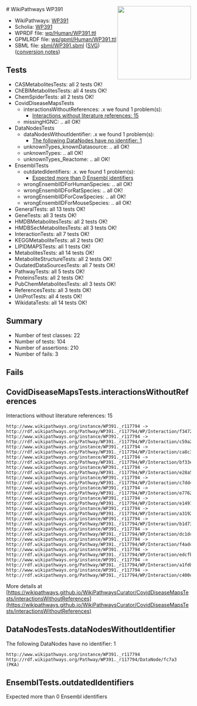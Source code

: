 <img style="float: right; width: 200px" src="../logo.png" />
# WikiPathways WP391

* WikiPathways: [WP391](https://identifiers.org/wikipathways:WP391)
* Scholia: [WP391](https://scholia.toolforge.org/wikipathways/WP391)
* WPRDF file: [wp/Human/WP391.ttl](../wp/Human/WP391.ttl)
* GPMLRDF file: [wp/gpml/Human/WP391.ttl](../wp/gpml/Human/WP391.ttl)
* SBML file: [sbml/WP391.sbml](../sbml/WP391.sbml) ([SVG](../sbml/WP391.svg)) ([conversion notes](../sbml/WP391.txt))

## Tests
* CASMetabolitesTests: all 2 tests OK!
* ChEBIMetabolitesTests: all 4 tests OK!
* ChemSpiderTests: all 2 tests OK!
* CovidDiseaseMapsTests
    * interactionsWithoutReferences: .x we found 1 problem(s):
        * [Interactions without literature references: 15](#9701cce6)
    * missingHGNC: .. all OK!
* DataNodesTests
    * dataNodesWithoutIdentifier: .x we found 1 problem(s):
        * [The following DataNodes have no identifier: 1](#d2d32fa0)
    * unknownTypes_knownDatasource: .. all OK!
    * unknownTypes: .. all OK!
    * unknownTypes_Reactome: .. all OK!
* EnsemblTests
    * outdatedIdentifiers: .x. we found 1 problem(s):
        * [Expected more than 0 Ensembl identifiers](#f44398b7)
    * wrongEnsemblIDForHumanSpecies: .. all OK!
    * wrongEnsemblIDForRatSpecies: .. all OK!
    * wrongEnsemblIDForCowSpecies: .. all OK!
    * wrongEnsemblIDForMouseSpecies: .. all OK!
* GeneralTests: all 13 tests OK!
* GeneTests: all 3 tests OK!
* HMDBMetabolitesTests: all 2 tests OK!
* HMDBSecMetabolitesTests: all 3 tests OK!
* InteractionTests: all 7 tests OK!
* KEGGMetaboliteTests: all 2 tests OK!
* LIPIDMAPSTests: all 1 tests OK!
* MetabolitesTests: all 14 tests OK!
* MetaboliteStructureTests: all 2 tests OK!
* OudatedDataSourcesTests: all 7 tests OK!
* PathwayTests: all 5 tests OK!
* ProteinsTests: all 2 tests OK!
* PubChemMetabolitesTests: all 3 tests OK!
* ReferencesTests: all 3 tests OK!
* UniProtTests: all 4 tests OK!
* WikidataTests: all 14 tests OK!


## Summary

* Number of test classes: 22
* Number of tests: 104
* Number of assertions: 210
* Number of fails: 3

## Fails

<a name="9701cce6" />

## CovidDiseaseMapsTests.interactionsWithoutReferences

Interactions without literature references: 15
```
http://www.wikipathways.org/instance/WP391._r117794 -> http://rdf.wikipathways.org/Pathway/WP391._r117794/WP/Interaction/f3472
http://www.wikipathways.org/instance/WP391._r117794 -> http://rdf.wikipathways.org/Pathway/WP391._r117794/WP/Interaction/c59a2
http://www.wikipathways.org/instance/WP391._r117794 -> http://rdf.wikipathways.org/Pathway/WP391._r117794/WP/Interaction/ca8c3
http://www.wikipathways.org/instance/WP391._r117794 -> http://rdf.wikipathways.org/Pathway/WP391._r117794/WP/Interaction/bf33e
http://www.wikipathways.org/instance/WP391._r117794 -> http://rdf.wikipathways.org/Pathway/WP391._r117794/WP/Interaction/e28a5
http://www.wikipathways.org/instance/WP391._r117794 -> http://rdf.wikipathways.org/Pathway/WP391._r117794/WP/Interaction/c7dd4
http://www.wikipathways.org/instance/WP391._r117794 -> http://rdf.wikipathways.org/Pathway/WP391._r117794/WP/Interaction/e7762
http://www.wikipathways.org/instance/WP391._r117794 -> http://rdf.wikipathways.org/Pathway/WP391._r117794/WP/Interaction/e1491
http://www.wikipathways.org/instance/WP391._r117794 -> http://rdf.wikipathways.org/Pathway/WP391._r117794/WP/Interaction/a3192
http://www.wikipathways.org/instance/WP391._r117794 -> http://rdf.wikipathways.org/Pathway/WP391._r117794/WP/Interaction/b1d73
http://www.wikipathways.org/instance/WP391._r117794 -> http://rdf.wikipathways.org/Pathway/WP391._r117794/WP/Interaction/dc1dc
http://www.wikipathways.org/instance/WP391._r117794 -> http://rdf.wikipathways.org/Pathway/WP391._r117794/WP/Interaction/f4adc
http://www.wikipathways.org/instance/WP391._r117794 -> http://rdf.wikipathways.org/Pathway/WP391._r117794/WP/Interaction/edcfb
http://www.wikipathways.org/instance/WP391._r117794 -> http://rdf.wikipathways.org/Pathway/WP391._r117794/WP/Interaction/a1fd8
http://www.wikipathways.org/instance/WP391._r117794 -> http://rdf.wikipathways.org/Pathway/WP391._r117794/WP/Interaction/c400c
```

More details at [https://wikipathways.github.io/WikiPathwaysCurator/CovidDiseaseMapsTests/interactionsWithoutReferences](https://wikipathways.github.io/WikiPathwaysCurator/CovidDiseaseMapsTests/interactionsWithoutReferences)

<a name="d2d32fa0" />

## DataNodesTests.dataNodesWithoutIdentifier

The following DataNodes have no identifier: 1
```
http://www.wikipathways.org/instance/WP391._r117794 http://rdf.wikipathways.org/Pathway/WP391._r117794/DataNode/fc7a3 (PKA)
```

<a name="f44398b7" />

## EnsemblTests.outdatedIdentifiers

Expected more than 0 Ensembl identifiers
